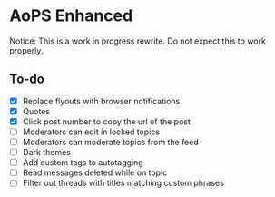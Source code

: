# AoPS Enhanced
Notice: This is a work in progress rewrite. Do not expect this to work properly.

## To-do

- [X] Replace flyouts with browser notifications
- [X] Quotes
- [X] Click post number to copy the url of the post
- [ ] Moderators can edit in locked topics
- [ ] Moderators can moderate topics from the feed
- [ ] Dark themes
- [ ] Add custom tags to autotagging
- [ ] Read messages deleted while on topic
- [ ] Filter out threads with titles matching custom phrases
